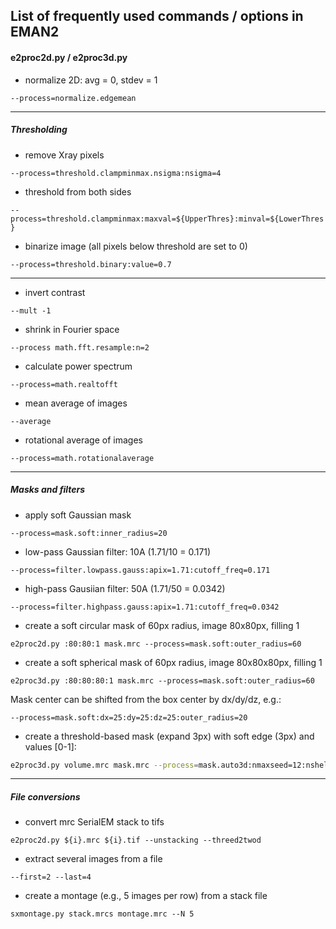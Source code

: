 ## List of frequently used commands / options in EMAN2

#### e2proc2d.py / e2proc3d.py

  * normalize 2D: avg = 0, stdev = 1

`--process=normalize.edgemean`

----
##### Thresholding

  * remove Xray pixels

`--process=threshold.clampminmax.nsigma:nsigma=4`

  * threshold from both sides

`--process=threshold.clampminmax:maxval=${UpperThres}:minval=${LowerThres}`

  * binarize image (all pixels below threshold are set to 0)

`--process=threshold.binary:value=0.7`

----

  * invert contrast

`--mult -1`

  * shrink in Fourier space

`--process math.fft.resample:n=2`

  * calculate power spectrum

`--process=math.realtofft`

  * mean average of images

`--average`

  * rotational average of images

`--process=math.rotationalaverage`

----
##### Masks and filters

  * apply soft Gaussian mask 

`--process=mask.soft:inner_radius=20`

  * low-pass Gaussian filter: 10A (1.71/10 = 0.171)

`--process=filter.lowpass.gauss:apix=1.71:cutoff_freq=0.171`

  * high-pass Gausiian filter: 50A (1.71/50 = 0.0342)

 `--process=filter.highpass.gauss:apix=1.71:cutoff_freq=0.0342`

  * create a soft circular mask of 60px radius, image 80x80px, filling 1

 `e2proc2d.py :80:80:1 mask.mrc --process=mask.soft:outer_radius=60`

  * create a soft spherical mask of 60px radius, image 80x80x80px, filling 1

 `e2proc3d.py :80:80:80:1 mask.mrc --process=mask.soft:outer_radius=60`

Mask center can be shifted from the box center by dx/dy/dz, e.g.: 

`--process=mask.soft:dx=25:dy=25:dz=25:outer_radius=20`

  * create a threshold-based mask (expand 3px) with soft edge (3px) and values [0-1]:
 
 ```bash
e2proc3d.py volume.mrc mask.mrc --process=mask.auto3d:nmaxseed=12:nshells=3:nshellsgauss=3:return_mask=1:threshold=0.0186:verbose=9 --process=threshold.clampminmax:maxval=1:minval=0
```

----
##### File conversions

  * convert mrc SerialEM stack to tifs

`e2proc2d.py ${i}.mrc ${i}.tif --unstacking --threed2twod`

  * extract several images from a file

`--first=2 --last=4`

  * create a montage (e.g., 5 images per row) from a stack file

`sxmontage.py stack.mrcs montage.mrc --N 5`
